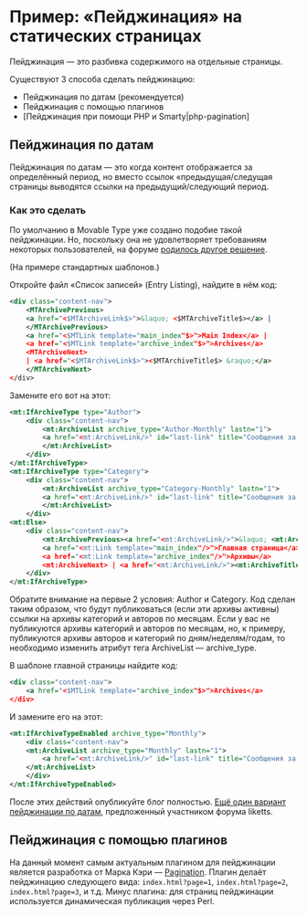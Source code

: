 # Пример: «Пейджинация» на статических страницах

Пейджинация — это разбивка содержимого на отдельные страницы. 

Существуют 3 способа сделать пейджинацию:

* Пейджинация по датам (рекомендуется)
* Пейджинация с помощью плагинов
* [Пейджинация при помощи PHP и Smarty|php-pagination]

## Пейджинация по датам

Пейджинация по датам — это когда контент отображается за определённый период, но вместо ссылок «предыдущая/следущая страницы выводятся ссылки на предыдущий/следующий период.

### Как это сделать

По умолчанию в Movable Type уже создано подобие такой пейджинации. Но, поскольку она не удовлетворяет требованиям некоторых пользователей, на форуме [родилось другое решение](http://movable-type.ru/forums/viewtopic.php?id=42).

(На примере стандартных шаблонов.)

Откройте файл «Список записей» (Entry Listing), найдите в нём код:

```xml
<div class="content-nav">
    <MTArchivePrevious>
    <a href="<$MTArchiveLink$>">&laquo; <$MTArchiveTitle$></a> |
    </MTArchivePrevious>
    <a href="<$MTLink template="main_index"$>">Main Index</a> |
    <a href="<$MTLink template="archive_index"$>">Archives</a>
    <MTArchiveNext>
    | <a href="<$MTArchiveLink$>"><$MTArchiveTitle$> &raquo;</a>
    </MTArchiveNext>
</div>
```

Замените его вот на этот:

```xml
<mt:IfArchiveType type="Author">
    <div class="content-nav">
        <mt:ArchiveList archive_type="Author-Monthly" lastn="1">
        <a href="<mt:ArchiveLink/>" id="last-link" title="Сообщения за <mt:ArchiveTitle/>">&laquo; За весь месяц</a>
        </mt:ArchiveList>
    </div>
</mt:IfArchiveType>
<mt:IfArchiveType type="Category">
    <div class="content-nav">
        <mt:ArchiveList archive_type="Category-Monthly" lastn="1">
        <a href="<mt:ArchiveLink/>" id="last-link" title="Сообщения за <mt:ArchiveTitle/>">&laquo; За весь месяц</a>
        </mt:ArchiveList>
    </div>
<mt:Else>
    <div class="content-nav">
        <mt:ArchivePrevious><a href="<mt:ArchiveLink/>">&laquo; <mt:ArchiveTitle/></a> | </mt:ArchivePrevious>
        <a href="<mt:Link template="main_index"/>">Главная страница</a> |
        <a href="<mt:Link template="archive_index"/>">Архивы</a>
        <mt:ArchiveNext> | <a href="<mt:ArchiveLink/>"><mt:ArchiveTitle/> &raquo;</a></mt:ArchiveNext>
    </div>
</mt:IfArchiveType>
```

Обратите внимание на первые 2 условия: Author и Category. Код сделан таким образом, что будут публиковаться (если эти архивы активны) ссылки на архивы категорий и авторов по месяцам. Если у вас не публикуются архивы категорий и авторов по месяцам, но, к примеру, публикуются архивы авторов и категорий по дням/неделям/годам, то необходимо изменить атрибут тега ArchiveList — archive_type.

В шаблоне главной страницы найдите код:

```xml
<div class="content-nav">
    <a href="<$MTLink template="archive_index"$>">Archives</a>
</div>
```
И замените его на этот:

```xml
<mt:IfArchiveTypeEnabled archive_type="Monthly">
    <div class="content-nav">
    <mt:ArchiveList archive_type="Monthly" lastn="1">
        <a href="<mt:ArchiveLink/>" id="last-link" title="Сообщения за <mt:ArchiveTitle/>">&laquo; За весь месяц</a>
    </mt:ArchiveList>
    </div>
</mt:IfArchiveTypeEnabled>
```

После этих действий опубликуйте блог полностью.
[Ещё один вариант пейджинации по датам](http://movable-type.ru/forums/viewtopic.php?pid=506#p506 ), предложенный участником форума liketts.

## Пейджинация с помощью плагинов

На данный момент самым актуальным плагином для пейджинации является разработка от Марка Кэри — [Pagination](http://mt-hacks.com/pagination.html). Плагин делаёт пейджинацию следующего вида: `index.html?page=1`, `index.html?page=2`, `index.html?page=3`, и т.д. Минус плагина: для страниц пейджинации используется динамическая публикация через Perl.
